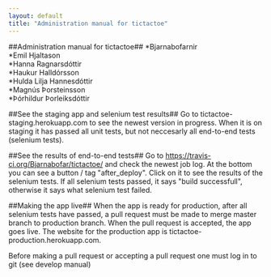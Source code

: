 ```yaml
---
layout: default
title: "Administration manual for tictactoe"
---
```

##Administration manual for tictactoe##
*Bjarnabofarnir</br>
*Emil Hjaltason</br>
*Hanna Ragnarsdóttir</br>
*Haukur Halldórsson</br>
*Hulda Lilja Hannesdóttir</br>
*Magnús Þorsteinsson</br>
*Þórhildur Þorleiksdóttir</br>

##See the staging app and selenium test results##
Go to tictactoe-staging.herokuapp.com to see the newest version in progress.
When it is on staging it has passed all unit tests, but not neccesarly all 
end-to-end tests (selenium tests).

##See the results of end-to-end tests##
Go to https://travis-ci.org/Bjarnabofar/tictactoe/ and check the newest job log.
At the bottom you can see a button / tag "after_deploy".
Click on it to see the results of the selenium tests.
If all selenium tests passed, it says "build successfull", otherwise it says what 
selenium test failed.

##Making the app live##
When the app is ready for production, after all selenium tests have passed, a pull
request must be made to merge master branch to production branch. 
When the pull request is accepted, the app goes live. The website for the production app
is tictactoe-production.herokuapp.com. 

Before making a pull request or accepting a pull request one must log in to git (see 
develop manual)



